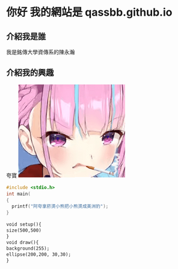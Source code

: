 # 你好 我的網站是 qassbb.github.io

## 介紹我是誰
我是銘傳大學資傳系的陳永瀚

## 介紹我的興趣
夸寶
![為甚麼跑不出來](https://github.com/QASSBB/qassbb.github.io/blob/gh-pages/2bEArvu.png)
```C
#include <stdio.h>
int main(
{
  printf("阿夸拿菸燙小熊把小熊燙成美洲豹");
}
```

```pressing
void setup(){
size(500,500)
}
void draw(){
background(255);
ellipse(200,200, 30,30);
}

```
